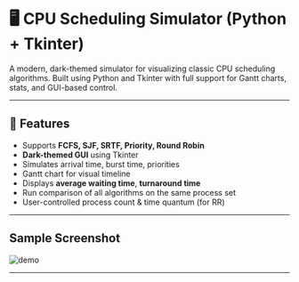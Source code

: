 # 🖥️ CPU Scheduling Simulator (Python + Tkinter)

A modern, dark-themed simulator for visualizing classic CPU scheduling algorithms. Built using Python and Tkinter with full support for Gantt charts, stats, and GUI-based control.

---

## 🚀 Features

-  Supports **FCFS, SJF, SRTF, Priority, Round Robin**
-  **Dark-themed GUI** using Tkinter
-  Simulates arrival time, burst time, priorities
-  Gantt chart for visual timeline
-  Displays **average waiting time**, **turnaround time**
-  Run comparison of all algorithms on the same process set
-  User-controlled process count & time quantum (for RR)

---

##  Sample Screenshot

![demo](screenshots/)

---
